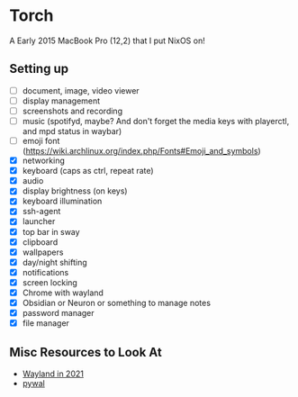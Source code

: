 # Torch

A Early 2015 MacBook Pro (12,2) that I put NixOS on!

## Setting up

- [ ] document, image, video viewer
- [ ] display management
- [ ] screenshots and recording
- [ ] music (spotifyd, maybe? And don't forget the media keys with playerctl, and mpd status in waybar)
- [ ] emoji font (https://wiki.archlinux.org/index.php/Fonts#Emoji_and_symbols)
- [x] networking
- [x] keyboard (caps as ctrl, repeat rate)
- [x] audio
- [x] display brightness (on keys)
- [x] keyboard illumination
- [x] ssh-agent
- [x] launcher
- [x] top bar in sway
- [x] clipboard
- [x] wallpapers
- [x] day/night shifting
- [x] notifications
- [x] screen locking
- [x] Chrome with wayland
- [x] Obsidian or Neuron or something to manage notes
- [x] password manager
- [x] file manager

## Misc Resources to Look At

- [Wayland in 2021](https://shibumi.dev/posts/wayland-in-2021/)
- [pywal](https://github.com/dylanaraps/pywal)
